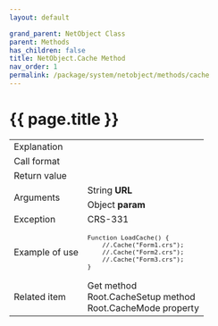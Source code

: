```yaml
---
layout: default

grand_parent: NetObject Class
parent: Methods
has_children: false
title: NetObject.Cache Method
nav_order: 1
permalink: /package/system/netobject/methods/cache
---
```

# {{ page.title }}


<table>
  <tr>
    <td>Explanation</td>
    <td colspan="2"></td>
  </tr>
  <tr>
    <td>Call format</td>
    <td colspan="2"></td>
  </tr>
  <tr>
    <td>Return value</td>
    <td colspan="2"></td>
  </tr>  
  <tr>
    <td rowspan="2">Arguments</td>
    <td>String <b>URL</b></td>
    <td></td>
  </tr>
  <tr>
    <td>Object <b>param</b></td>
    <td></td>
  </tr>
  <tr>
    <td>Exception</td>
    <td>CRS-331</td>
    <td></td>
  </tr>
  <tr>
    <td>Example of use</td>
    <td colspan="2"><code><pre>Function LoadCache() {
    //.Cache("Form1.crs");
    //.Cache("Form2.crs");
    //.Cache("Form3.crs");
}</pre></code></td>
  </tr>
  <tr>
    <td>Related item</td>
    <td colspan="2"><a>Get</a> method<br><a>Root.CacheSetup</a> method<br><a>Root.CacheMode</a> property</td>
  </tr>
</table>



